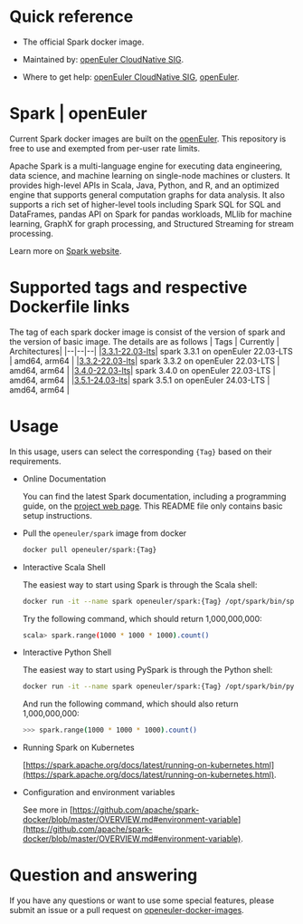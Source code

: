 # Quick reference

- The official Spark docker image.

- Maintained by: [openEuler CloudNative SIG](https://gitee.com/openeuler/cloudnative).

- Where to get help: [openEuler CloudNative SIG](https://gitee.com/openeuler/cloudnative), [openEuler](https://gitee.com/openeuler/community).

# Spark | openEuler
Current Spark docker images are built on the [openEuler](https://repo.openeuler.org/). This repository is free to use and exempted from per-user rate limits.

Apache Spark is a multi-language engine for executing data engineering, data science, and machine learning on single-node machines or clusters. It provides high-level APIs in Scala, Java, Python, and R, and an optimized engine that supports general computation graphs for data analysis. It also supports a rich set of higher-level tools including Spark SQL for SQL and DataFrames, pandas API on Spark for pandas workloads, MLlib for machine learning, GraphX for graph processing, and Structured Streaming for stream processing.

Learn more on [Spark website](https://spark.apache.org/).

# Supported tags and respective Dockerfile links
The tag of each spark docker image is consist of the version of spark and the version of basic image. The details are as follows
| Tags | Currently |  Architectures|
|--|--|--|
|[3.3.1-22.03-lts](https://gitee.com/openeuler/openeuler-docker-images/blob/master/spark/3.3.1/22.03-lts/Dockerfile)| spark 3.3.1 on openEuler 22.03-LTS | amd64, arm64 |
|[3.3.2-22.03-lts](https://gitee.com/openeuler/openeuler-docker-images/blob/master/spark/3.3.2/22.03-lts/Dockerfile)| spark 3.3.2 on openEuler 22.03-LTS | amd64, arm64 |
|[3.4.0-22.03-lts](https://gitee.com/openeuler/openeuler-docker-images/blob/master/spark/3.4.0/22.03-lts/Dockerfile)| spark 3.4.0 on openEuler 22.03-LTS | amd64, arm64 |
|[3.5.1-24.03-lts](https://gitee.com/openeuler/openeuler-docker-images/blob/master/spark/3.5.1/24.03-lts/Dockerfile)| spark 3.5.1 on openEuler 24.03-LTS | amd64, arm64 |

# Usage
In this usage, users can select the corresponding `{Tag}`  based on their requirements.

- Online Documentation

	You can find the latest Spark documentation, including a programming guide, on the [project web page](https://spark.apache.org/documentation.html). This README file only contains basic setup instructions.

- Pull the `openeuler/spark` image from docker

	```bash
	docker pull openeuler/spark:{Tag}
	```

- Interactive Scala Shell

	The easiest way to start using Spark is through the Scala shell:
	```bash
	docker run -it --name spark openeuler/spark:{Tag} /opt/spark/bin/spark-shell
	```
	Try the following command, which should return 1,000,000,000:
	
	```bash
	scala> spark.range(1000 * 1000 * 1000).count()
	```

- Interactive Python Shell

	The easiest way to start using PySpark is through the Python shell:
	```bash
	docker run -it --name spark openeuler/spark:{Tag} /opt/spark/bin/pyspark
	```
	And run the following command, which should also return 1,000,000,000:

	```bash
	>>> spark.range(1000 * 1000 * 1000).count()
	```

- Running Spark on Kubernetes

    [https://spark.apache.org/docs/latest/running-on-kubernetes.html⁠](https://spark.apache.org/docs/latest/running-on-kubernetes.html).

- Configuration and environment variables

    See more in [https://github.com/apache/spark-docker/blob/master/OVERVIEW.md#environment-variable](https://github.com/apache/spark-docker/blob/master/OVERVIEW.md#environment-variable).

# Question and answering
If you have any questions or want to use some special features, please submit an issue or a pull request on [openeuler-docker-images](https://gitee.com/openeuler/openeuler-docker-images).